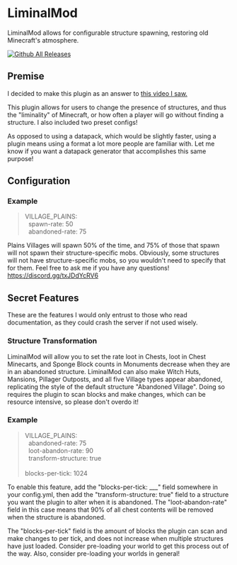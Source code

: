 # LiminalMod
LiminalMod allows for configurable structure spawning, restoring old Minecraft's atmosphere.

[![Github All Releases](https://img.shields.io/github/downloads/lichenaut/LiminalMod/total.svg)]()

## Premise

I decided to make this plugin as an answer to [this video I saw.](https://www.youtube.com/watch?v=R9RXZSBdom8)

This plugin allows for users to change the presence of structures, and thus the "liminality" of Minecraft, or how often a player will go without finding a structure. I also included two preset configs!

As opposed to using a datapack, which would be slightly faster, using a plugin means using a format a lot more people are familiar with. Let me know if you want a datapack generator that accomplishes this same purpose!

## Configuration

### Example

>VILLAGE_PLAINS: <br>
&nbsp;&nbsp;spawn-rate: 50 <br>
&nbsp;&nbsp;abandoned-rate: 75 <br>

Plains Villages will spawn 50% of the time, and 75% of those that spawn will not spawn their structure-specific mobs. Obviously, some structures will not have structure-specific mobs, so you wouldn't need to specify that for them. Feel free to ask me if you have any questions! https://discord.gg/txJDdYcRV6

## Secret Features

These are the features I would only entrust to those who read documentation, as they could crash the server if not used wisely.

### Structure Transformation

LiminalMod will allow you to set the rate loot in Chests, loot in Chest Minecarts, and Sponge Block counts in Monuments decrease when they are in an abandoned structure. LiminalMod can also make Witch Huts, Mansions, Pillager Outposts, and all five Village types appear abandoned, replicating the style of the default structure "Abandoned Village". Doing so requires the plugin to scan blocks and make changes, which can be resource intensive, so please don't overdo it!

### Example

>VILLAGE_PLAINS: <br>
&nbsp;&nbsp;abandoned-rate: 75 <br>
&nbsp;&nbsp;loot-abandon-rate: 90 <br>
&nbsp;&nbsp;transform-structure: true <br> <br>
blocks-per-tick: 1024 <br>

To enable this feature, add the "blocks-per-tick: ___" field somewhere in your config.yml, then add the "transform-structure: true" field to a structure you want the plugin to alter when it is abandoned. The "loot-abandon-rate" field in this case means that 90% of all chest contents will be removed when the structure is abandoned.

The "blocks-per-tick" field is the amount of blocks the plugin can scan and make changes to per tick, and does not increase when multiple structures have just loaded. Consider pre-loading your world to get this process out of the way. Also, consider pre-loading your worlds in general!
